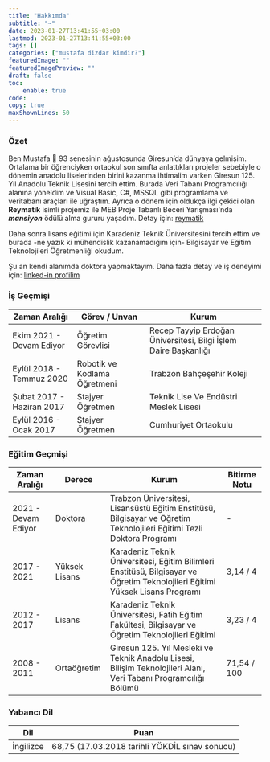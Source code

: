 ```yaml
---
title: "Hakkımda"
subtitle: "~"
date: 2023-01-27T13:41:55+03:00
lastmod: 2023-01-27T13:41:55+03:00
tags: []
categories: ["mustafa dizdar kimdir?"]
featuredImage: ""
featuredImagePreview: ""
draft: false
toc:
    enable: true
code:
copy: true
maxShownLines: 50
---
```


### Özet
Ben Mustafa 🙂 93 senesinin ağustosunda Giresun’da dünyaya gelmişim.
Ortalama bir öğrenciyken ortaokul son sınıfta anlattıkları projeler sebebiyle o
dönemin anadolu liselerinden birini kazanma ihtimalim varken Giresun 125. Yıl Anadolu Teknik Lisesini tercih ettim.
Burada Veri Tabanı Programcılığı alanına yöneldim ve Visual Basic, C#, MSSQL gibi programlama ve veritabanı araçları ile uğraştım. Ayrıca o dönem için oldukça ilgi çekici olan
**Reymatik** isimli projemiz ile MEB Proje Tabanlı Beceri Yarışması'nda ***mansiyon*** ödülü alma gururu yaşadım. Detay için: [reymatik](/reymatik)

Daha sonra lisans eğitimi için Karadeniz Teknik Üniversitesini tercih ettim ve
burada -ne yazık ki mühendislik kazanamadığım için- Bilgisayar ve Eğitim Teknolojileri Öğretmenliği okudum.


Şu an kendi alanımda doktora yapmaktayım. Daha fazla detay ve iş deneyimi için: [linked-in profilim](https://www.linkedin.com/in/mstfdzdr/)

### İş Geçmişi

| Zaman Aralığı             | Görev / Unvan                | Kurum                                                           |
|---------------------------|------------------------------|-----------------------------------------------------------------|
| Ekim 2021 - Devam Ediyor  | Öğretim Görevlisi            | Recep Tayyip Erdoğan Üniversitesi, Bilgi İşlem Daire Başkanlığı |
| Eylül 2018 - Temmuz 2020  | Robotik ve Kodlama Öğretmeni | Trabzon Bahçeşehir Koleji                                       |
| Şubat 2017 - Haziran 2017 | Stajyer Öğretmen             | Teknik Lise Ve Endüstri Meslek Lisesi                           |
| Eylül 2016 - Ocak 2017    | Stajyer Öğretmen             | Cumhuriyet Ortaokulu                                            |

### Eğitim Geçmişi

| Zaman Aralığı       | Derece        | Kurum                                                                                                                         | Bitirme Notu |
|---------------------|---------------|-------------------------------------------------------------------------------------------------------------------------------|--------------|
| 2021 - Devam Ediyor | Doktora       | Trabzon Üniversitesi, Lisansüstü Eğitim Enstitüsü, Bilgisayar ve Öğretim Teknolojileri Eğitimi Tezli Doktora Programı         | -            |
| 2017 - 2021         | Yüksek Lisans | Karadeniz Teknik Üniversitesi, Eğitim Bilimleri Enstitüsü, Bilgisayar ve Öğretim Teknolojileri Eğitimi Yüksek Lisans Programı | 3,14 / 4     |
| 2012 - 2017         | Lisans        | Karadeniz Teknik Üniversitesi, Fatih Eğitim Fakültesi, Bilgisayar ve Öğretim Teknolojileri Eğitimi                            | 3,23 / 4     |
| 2008 - 2011         | Ortaöğretim   | Giresun 125. Yıl Mesleki ve Teknik Anadolu Lisesi, Bilişim Teknolojileri Alanı, Veri Tabanı Programcılığı Bölümü              | 71,54 / 100  |

### Yabancı Dil

| Dil       | Puan                                           |
|-----------|------------------------------------------------|
| İngilizce | 68,75 (17.03.2018 tarihli YÖKDİL sınav sonucu) |


